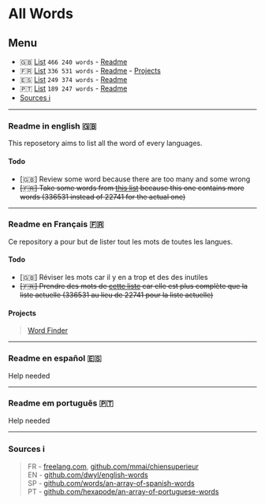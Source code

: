 # All Words

## Menu
- 🇬🇧 [List](https://github.com/PolMrt/allwords/blob/master/en/words.txt) `466 240 words`  - [Readme](https://github.com/PolMrt/allwords#readme-in-english-)
- 🇫🇷 [List](https://github.com/PolMrt/allwords/blob/master/fr/words.txt) `336 531 words` - [Readme](https://github.com/PolMrt/allwords#readme-en-fran%C3%A7ais-) - [Projects]()
- 🇪🇸 [List](https://github.com/PolMrt/allwords/blob/master/sp/words.txt) `249 374 words` - [Readme](https://github.com/PolMrt/allwords#readme-en-espa%C3%B1ol-)
- 🇵🇹 [List](https://github.com/PolMrt/allwords/blob/master/pt/words.txt) `189 247 words` - [Readme](https://github.com/PolMrt/allwords#readme-em-português-)
- [Sources ℹ](https://github.com/PolMrt/allwords#sources-%E2%84%B9)

----

### Readme in english 🇬🇧
This reposetory aims to list all the word of every languages.
#### Todo
 - [🇬🇧] Review some word because there are too many and some wrong
 - ~~[🇫🇷] Take some words from [this list](https://raw.githubusercontent.com/mmai/chiensuperieur/master/dictionnaires/liste.de.mots.francais.frgut.txt) because this one contains more words (336531 instead of 22741 for the actual one)~~





 ----

### Readme en Français 🇫🇷
Ce repository a pour but de lister tout les mots de toutes les langues.
#### Todo
 - [🇬🇧] Réviser les mots car il y en a trop et des des inutiles
 - ~~[🇫🇷] Prendre des mots de [cette liste](https://raw.githubusercontent.com/mmai/chiensuperieur/master/dictionnaires/liste.de.mots.francais.frgut.txt) car elle est plus complète que la liste actuelle (336531 au lieu de 22741 pour la liste actuelle)~~

#### Projects
> [Word Finder](https://w.pol.tf)

----

### Readme en español 🇪🇸
Help needed

----

### Readme em português 🇵🇹
Help needed

----

### Sources ℹ
> FR - [freelang.com](https://www.freelang.com/dictionnaire/dic-francais.php), [github.com/mmai/chiensuperieur](https://raw.githubusercontent.com/mmai/chiensuperieur/master/dictionnaires/liste.de.mots.francais.frgut.txt)<br>
> EN - [github.com/dwyl/english-words](https://github.com/dwyl/english-words)<br>
> SP - [github.com/words/an-array-of-spanish-words](https://github.com/words/an-array-of-spanish-words/blob/master/corpus.txt)<br>
> PT - [github.com/hexapode/an-array-of-portuguese-words](https://github.com/hexapode/an-array-of-portuguese-words/blob/master/words.json)
